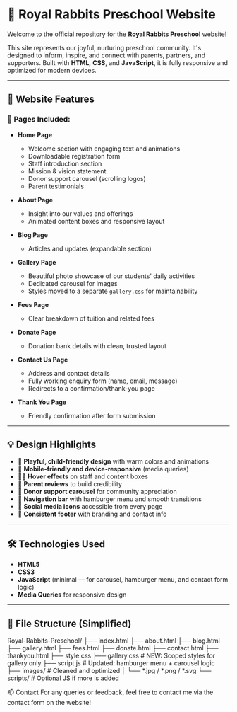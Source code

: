 # 🐰 Royal Rabbits Preschool Website

Welcome to the official repository for the **Royal Rabbits Preschool** website!

This site represents our joyful, nurturing preschool community. It's designed to inform, inspire, and connect with parents, partners, and supporters. Built with **HTML**, **CSS**, and **JavaScript**, it is fully responsive and optimized for modern devices.

---

## 🌟 Website Features

### 📌 Pages Included:

- **Home Page**
  - Welcome section with engaging text and animations
  - Downloadable registration form
  - Staff introduction section
  - Mission & vision statement
  - Donor support carousel (scrolling logos)
  - Parent testimonials

- **About Page**
  - Insight into our values and offerings
  - Animated content boxes and responsive layout

- **Blog Page**
  - Articles and updates (expandable section)

- **Gallery Page**
  - Beautiful photo showcase of our students' daily activities
  - Dedicated carousel for images
  - Styles moved to a separate `gallery.css` for maintainability

- **Fees Page**
  - Clear breakdown of tuition and related fees

- **Donate Page**
  - Donation bank details with clean, trusted layout

- **Contact Us Page**
  - Address and contact details
  - Fully working enquiry form (name, email, message)
  - Redirects to a confirmation/thank-you page

- **Thank You Page**
  - Friendly confirmation after form submission

---

## 💡 Design Highlights

- 🎨 **Playful, child-friendly design** with warm colors and animations
- 📱 **Mobile-friendly and device-responsive** (media queries)
- 👩‍🏫 **Hover effects** on staff and content boxes
- 💬 **Parent reviews** to build credibility
- 💖 **Donor support carousel** for community appreciation
- 🧭 **Navigation bar** with hamburger menu and smooth transitions
- 🔗 **Social media icons** accessible from every page
- 👣 **Consistent footer** with branding and contact info

---

## 🛠️ Technologies Used

- **HTML5**
- **CSS3**
- **JavaScript** (minimal — for carousel, hamburger menu, and contact form logic)
- **Media Queries** for responsive design

---

## 📂 File Structure (Simplified)
Royal-Rabbits-Preschool/
├── index.html
├── about.html
├── blog.html
├── gallery.html
├── fees.html
├── donate.html
├── contact.html
├── thankyou.html
├── style.css
├── gallery.css # NEW: Scoped styles for gallery only
├── script.js # Updated: hamburger menu + carousel logic
├── images/ # Cleaned and optimized
│ └── *.jpg / *.png / *.svg
└── scripts/ # Optional JS if more is added

📫 Contact
For any queries or feedback, feel free to contact me via the contact form on the website!

